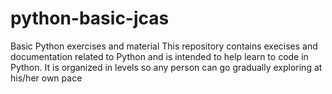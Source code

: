 # python-basic-jcas
Basic Python exercises and material
This repository contains execises and documentation related to Python and is intended to help learn to code in Python.
It is organized in levels so any person can go gradually exploring at his/her own pace
